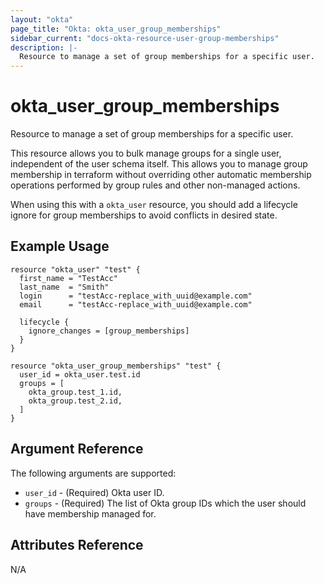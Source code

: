 ```yaml
---
layout: "okta"
page_title: "Okta: okta_user_group_memberships"
sidebar_current: "docs-okta-resource-user-group-memberships"
description: |-
  Resource to manage a set of group memberships for a specific user.
---
```


# okta_user_group_memberships

Resource to manage a set of group memberships for a specific user.

This resource allows you to bulk manage groups for a single user, independent of the user schema itself. This allows you
to manage group membership in terraform without overriding other automatic membership operations performed by group
rules and other non-managed actions.

When using this with a `okta_user` resource, you should add a lifecycle ignore for group memberships to avoid conflicts
in desired state.

## Example Usage

```hcl
resource "okta_user" "test" {
  first_name = "TestAcc"
  last_name  = "Smith"
  login      = "testAcc-replace_with_uuid@example.com"
  email      = "testAcc-replace_with_uuid@example.com"

  lifecycle {
    ignore_changes = [group_memberships]
  }
}

resource "okta_user_group_memberships" "test" {
  user_id = okta_user.test.id
  groups = [
    okta_group.test_1.id,
    okta_group.test_2.id,
  ]
}
```

## Argument Reference

The following arguments are supported:

- `user_id` - (Required) Okta user ID.
- `groups` - (Required) The list of Okta group IDs which the user should have membership managed for.

## Attributes Reference

N/A
